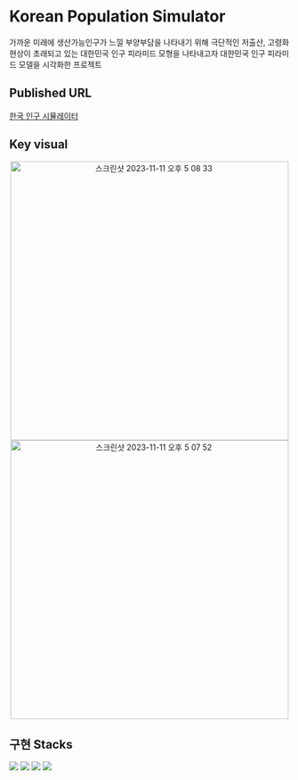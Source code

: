 # Korean Population Simulator 
가까운 미래에 생산가능인구가 느낄 부양부담을 나타내기 위해 극단적인 저출산, 고령화 현상이 초래되고 있는 대한민국 인구 피라미드 모형을 나타내고자 대한민국 인구 피라미드 모델을 시각화한 프로젝트


## Published URL 
[한국 인구 시뮬레이터](https://vercel.com/asdfadsfzxc/korea-population-simulator/settings/domains)

## Key visual 
<p align="center">
<img width="500" alt="스크린샷 2023-11-11 오후 5 08 33" src="https://github.com/rmdnps10/Korea-Population-Simulator/assets/87219998/04a5adb4-dce5-4acd-b4ad-0663b123b6f0">
<img width="500" alt="스크린샷 2023-11-11 오후 5 07 52" src="https://github.com/rmdnps10/Korea-Population-Simulator/assets/87219998/9e11caa0-ad11-4ca5-8b75-a729cda3e42f">
</p>



## 구현 Stacks 
<p >
<img src="https://img.shields.io/badge/javascript-F7DF1E?style=for-the-badge&logo=javascript&logoColor=black">
<img src="https://img.shields.io/badge/p5.js-ED225D?style=for-the-badge&logo=p5dotjs&logoColor=white"> 
<img src="https://img.shields.io/badge/react.js-61DAFB?style=for-the-badge&logo=react&logoColor=black">
<img src="https://img.shields.io/badge/matter.js-D3D3D3?style=for-the-badge&logo=matter&logoColor=gray">
</p>





